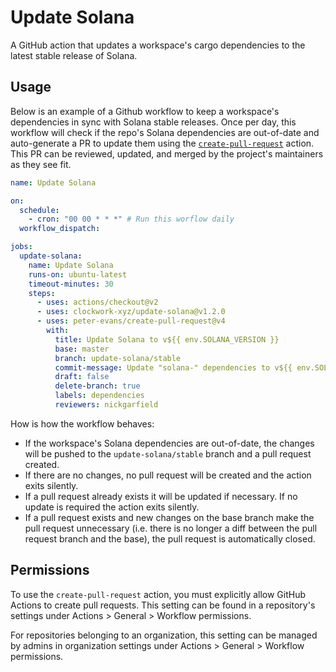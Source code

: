 # Update Solana

A GitHub action that updates a workspace's cargo dependencies to the latest stable release of Solana.

## Usage

Below is an example of a Github workflow to keep a workspace's dependencies in sync with Solana stable releases. Once per day, this workflow will check if the repo's Solana dependencies are out-of-date and auto-generate a PR to update them using the [`create-pull-request`](https://github.com/marketplace/actions/create-pull-request) action. This PR can be reviewed, updated, and merged by the project's maintainers as they see fit. 

```yaml
name: Update Solana

on:
  schedule: 
    - cron: "00 00 * * *" # Run this worflow daily
  workflow_dispatch:

jobs:
  update-solana:
    name: Update Solana
    runs-on: ubuntu-latest
    timeout-minutes: 30
    steps:
      - uses: actions/checkout@v2
      - uses: clockwork-xyz/update-solana@v1.2.0
      - uses: peter-evans/create-pull-request@v4
        with:
          title: Update Solana to v${{ env.SOLANA_VERSION }}
          base: master
          branch: update-solana/stable
          commit-message: Update "solana-" dependencies to v${{ env.SOLANA_VERSION }}
          draft: false
          delete-branch: true
          labels: dependencies
          reviewers: nickgarfield

```

How is how the workflow behaves:
- If the workspace's Solana dependencies are out-of-date, the changes will be pushed to the `update-solana/stable` branch and a pull request created.
- If there are no changes, no pull request will be created and the action exits silently.
- If a pull request already exists it will be updated if necessary. If no update is required the action exits silently.
- If a pull request exists and new changes on the base branch make the pull request unnecessary (i.e. there is no longer a diff between the pull request branch and the base), the pull request is automatically closed. 


## Permissions

To use the `create-pull-request` action, you must explicitly allow GitHub Actions to create pull requests.
This setting can be found in a repository's settings under Actions > General > Workflow permissions.

For repositories belonging to an organization, this setting can be managed by admins in organization settings under Actions > General > Workflow permissions.
